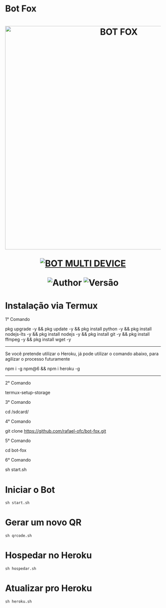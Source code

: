 # Bot Fox

<h1 align="center">
<p>
<img src= "https://user-images.githubusercontent.com/108157095/182037873-aac6bd48-f46d-4707-9767-2d925bce80f0.png" alt="BOT FOX" width="720">
</p>
</p>

<p align="center">
<a href="#"><img title="BOT MULTI DEVICE" src="https://img.shields.io/badge/BOT MULTI DEVICE-blue?&style=for-the-badge"></a>
</p>

<p align="center">
<img title="Author" src="https://img.shields.io/badge/Author-RAFAEL-orange.svg?style=for-the-badge&logo=github"></a>
<img title="Versão" src="https://img.shields.io/badge/Versão-2.0.0-orange.svg?style=for-the-badge&logo=github"></a>
</p>

# Instalação via Termux
1° Comando

pkg upgrade -y && pkg update -y && pkg install python -y && pkg install nodejs-lts -y && pkg install nodejs -y && pkg install git -y && pkg install ffmpeg -y && pkg install wget -y

---------------------------

Se você pretende utilizar o Heroku, já pode utilizar o comando abaixo, para agilizar o processo futuramente

npm i -g npm@6 && npm i heroku -g

---------------------------

2° Comando

termux-setup-storage

3° Comando

cd /sdcard/

4° Comando

git clone https://github.com/rafael-ofc/bot-fox.git

5° Comando

cd bot-fox

6° Comando

sh start.sh


# Iniciar o Bot
```
sh start.sh
```

# Gerar um novo QR
```
sh qrcode.sh
```

# Hospedar no Heroku
```
sh hospedar.sh
```

# Atualizar pro Heroku
```
sh heroku.sh
```
